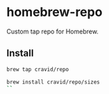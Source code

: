 # homebrew-repo

Custom tap repo for Homebrew.

## Install

```bash
brew tap cravid/repo
```

```bash
brew install cravid/repo/sizes
``